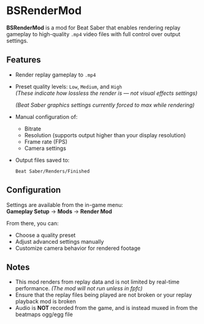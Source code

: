 # BSRenderMod

**BSRenderMod** is a mod for Beat Saber that enables rendering replay gameplay to high-quality `.mp4` video files with full control over output settings.

## Features

- Render replay gameplay to `.mp4`
- Preset quality levels: `Low`, `Medium`, and `High`  
  *(These indicate how lossless the render is — not visual effects settings)*
  
  *(Beat Saber graphics settings currently forced to max while rendering)*
- Manual configuration of:
  - Bitrate  
  - Resolution (supports output higher than your display resolution)  
  - Frame rate (FPS)  
  - Camera settings
- Output files saved to:  
  ```
  Beat Saber/Renders/Finished
  ```

## Configuration

Settings are available from the in-game menu:  
**Gameplay Setup** → **Mods** → **Render Mod**

From there, you can:
- Choose a quality preset
- Adjust advanced settings manually
- Customize camera behavior for rendered footage

## Notes

- This mod renders from replay data and is not limited by real-time performance.
  *(The mod will not run unless in fpfc)*
- Ensure that the replay files being played are not broken or your replay playback mod is broken
- Audio is **NOT** recorded from the game, and is instead muxed in from the beatmaps ogg/egg file

